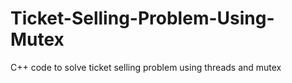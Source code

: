 # Ticket-Selling-Problem-Using-Mutex
C++ code to solve ticket selling problem using threads and mutex

